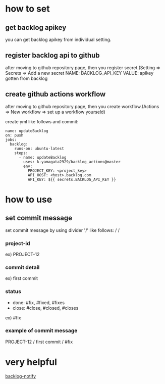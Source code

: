 # how to set
## get backlog apikey
you can get backlog apikey from individual setting.

## register backlog api to github
after moving to github repository page,
then you register secret.(Setting ⇒ Secrets ⇒ Add a new secret
 NAME: BACKLOG_API_KEY
 VALUE: apikey gotten from backlog
 
## create github actions workflow
after moving to github repository page,
then you create workflow.(Actions ⇒ New workflow ⇒ set up a workflow yourseld)

create yml like follows and commit:
```
name: updateBacklog
on: push
jobs:
  backlog:
    runs-on: ubuntu-latest
    steps:
      - name: updateBacklog
        uses: k-yamagata2929/backlog_actions@master
        env:
          PROJECT_KEY: <project_key>
          API_HOST: <host>.backlog.com
          API_KEY: ${{ secrets.BACKLOG_API_KEY }}
```

# how to use
## set commit message
set commit message by using divider '/' like follows:
<project-id> / <commit message> / <status>
  
### project-id
ex) PROJECT-12

### commit detail
ex) first commit

### status
 - done: #fix, #fixed, #fixes
 - close: #close, #closed, #closes

ex) #fix

### example of commit message
PROJECT-12 / first commit / #fix


# very helpful
[backlog-notify](https://github.com/bicstone/backlog-notify)
